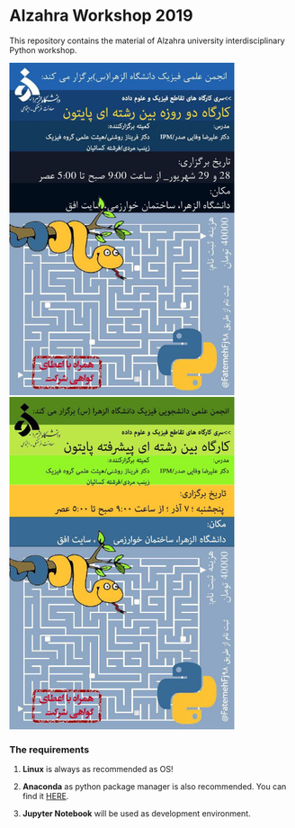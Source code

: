 # Alzahra Workshop 2019

This repository contains the material of Alzahra university interdisciplinary Python workshop.

<p float="center">
    <img src="posterSI.jpg" alt="posterSI" width="400"/>
    <img src="posterSII.jpg" alt="posterSII" width="400"/>
</p>

### The requirements

  1. **Linux** is always as recommended as OS! 

  2. **Anaconda** as python package manager is also recommended. 
  You can find it [HERE](https://anaconda.org/ "Anaconda website").
  
  3. **Jupyter Notebook** will be used as development environment.
 
